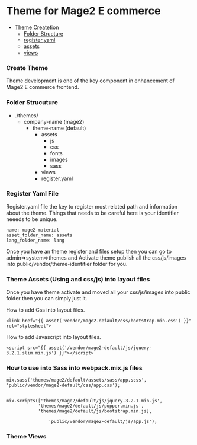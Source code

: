 # Theme for Mage2 E commerce

- [Theme Createtion](#create-theme)
    - [Folder Structure](#themes-folder-structure)
    - [register.yaml](#themes-register-file)
    - [assets](#themes-assets)
    - [views](#themes-views)

<a name="create-theme"></a>
### Create Theme
Theme development is one of the key component in enhancement of Mage2 E commerce frontend.


<a name="themes-folder-structure"></a>

### Folder Strucuture

- ./themes/
    - company-name (mage2)
        - theme-name (default)
            - assets
                - js
                - css 
                - fonts
                - images
                - sass
          - views
          - register.yaml
              

<a name="themes-register-file"></a>    
### Register Yaml File                  
 
Register.yaml file the key to register most related path and information about the theme. Things that needs to be careful here is your identifier neeeds to be unique.

    name: mage2-material
    asset_folder_name: assets
    lang_folder_name: lang
 
Once you have an theme register and files setup then you can go to admin=>system=>themes and Activate theme publish all the css/js/images into public/vendor/theme-identifier folder for you. 

<a name="themes-assets"></a>   

### Theme Assets (Using and css/js) into layout files

Once you have theme activate and moved all your css/js/images into public folder then you can simply just it.

How to add Css into layout files.

    <link href="{{ asset('vendor/mage2-default/css/bootstrap.min.css') }}" rel="stylesheet">
    
How to add Javascript into layout files.

    <script src="{{ asset('/vendor/mage2-default/js/jquery-3.2.1.slim.min.js') }}"></script>
    
    
    
### How to use into Sass into webpack.mix.js files

    mix.sass('themes/mage2/default/assets/sass/app.scss', 'public/vendor/mage2-default/css/app.css');
    
    
    mix.scripts(['themes/mage2/default/js/jquery-3.2.1.min.js',
                'themes/mage2/default/js/popper.min.js',
                'themes/mage2/default/js/bootstrap.min.js], 
                
                    'public/vendor/mage2-default/js/app.js');
                    
                    
<a name="themes-views"></a>   

### Theme Views


